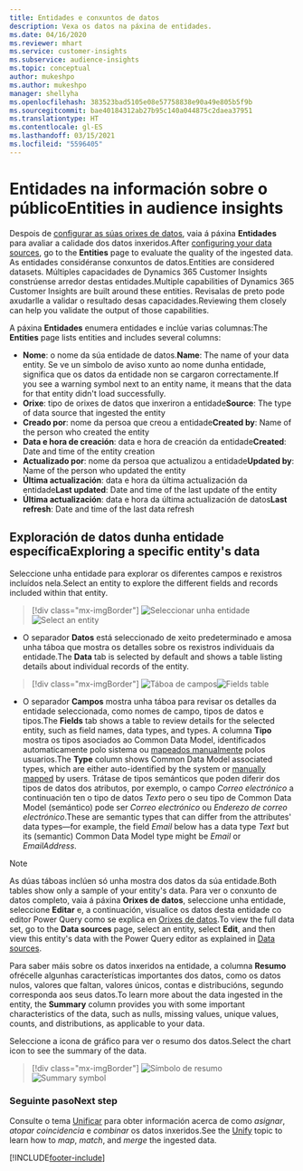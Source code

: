 ```yaml
---
title: Entidades e conxuntos de datos
description: Vexa os datos na páxina de entidades.
ms.date: 04/16/2020
ms.reviewer: mhart
ms.service: customer-insights
ms.subservice: audience-insights
ms.topic: conceptual
author: mukeshpo
ms.author: mukeshpo
manager: shellyha
ms.openlocfilehash: 383523bad5105e08e57758838e90a49e805b5f9b
ms.sourcegitcommit: bae40184312ab27b95c140a044875c2daea37951
ms.translationtype: HT
ms.contentlocale: gl-ES
ms.lasthandoff: 03/15/2021
ms.locfileid: "5596405"
---
```

# <a name="entities-in-audience-insights"></a><span data-ttu-id="f21d3-103">Entidades na información sobre o público</span><span class="sxs-lookup"><span data-stu-id="f21d3-103">Entities in audience insights</span></span>

<span data-ttu-id="f21d3-104">Despois de [configurar as súas orixes de datos](data-sources.md), vaia á páxina **Entidades** para avaliar a calidade dos datos inxeridos.</span><span class="sxs-lookup"><span data-stu-id="f21d3-104">After [configuring your data sources](data-sources.md), go to the **Entities** page to evaluate the quality of the ingested data.</span></span> <span data-ttu-id="f21d3-105">As entidades considéranse conxuntos de datos.</span><span class="sxs-lookup"><span data-stu-id="f21d3-105">Entities are considered datasets.</span></span> <span data-ttu-id="f21d3-106">Múltiples capacidades de Dynamics 365 Customer Insights constrúense arredor destas entidades.</span><span class="sxs-lookup"><span data-stu-id="f21d3-106">Multiple capabilities of Dynamics 365 Customer Insights are built around these entities.</span></span> <span data-ttu-id="f21d3-107">Revisalas de preto pode axudarlle a validar o resultado desas capacidades.</span><span class="sxs-lookup"><span data-stu-id="f21d3-107">Reviewing them closely can help you validate the output of those capabilities.</span></span>

<span data-ttu-id="f21d3-108">A páxina **Entidades** enumera entidades e inclúe varias columnas:</span><span class="sxs-lookup"><span data-stu-id="f21d3-108">The **Entities** page lists entities and includes several columns:</span></span>

- <span data-ttu-id="f21d3-109">**Nome**: o nome da súa entidade de datos.</span><span class="sxs-lookup"><span data-stu-id="f21d3-109">**Name**: The name of your data entity.</span></span> <span data-ttu-id="f21d3-110">Se ve un símbolo de aviso xunto ao nome dunha entidade, significa que os datos da entidade non se cargaron correctamente.</span><span class="sxs-lookup"><span data-stu-id="f21d3-110">If you see a warning symbol next to an entity name, it means that the data for that entity didn't load successfully.</span></span>
- <span data-ttu-id="f21d3-111">**Orixe**: tipo de orixes de datos que inxeriron a entidade</span><span class="sxs-lookup"><span data-stu-id="f21d3-111">**Source**: The type of data source that ingested the entity</span></span>
- <span data-ttu-id="f21d3-112">**Creado por**: nome da persoa que creou a entidade</span><span class="sxs-lookup"><span data-stu-id="f21d3-112">**Created by**: Name of the person who created the entity</span></span>
- <span data-ttu-id="f21d3-113">**Data e hora de creación**: data e hora de creación da entidade</span><span class="sxs-lookup"><span data-stu-id="f21d3-113">**Created**: Date and time of the entity creation</span></span>
- <span data-ttu-id="f21d3-114">**Actualizado por**: nome da persoa que actualizou a entidade</span><span class="sxs-lookup"><span data-stu-id="f21d3-114">**Updated by**: Name of the person who updated the entity</span></span>
- <span data-ttu-id="f21d3-115">**Última actualización**: data e hora da última actualización da entidade</span><span class="sxs-lookup"><span data-stu-id="f21d3-115">**Last updated**: Date and time of the last update of the entity</span></span>
- <span data-ttu-id="f21d3-116">**Última actualización**: data e hora da última actualización de datos</span><span class="sxs-lookup"><span data-stu-id="f21d3-116">**Last refresh**: Date and time of the last data refresh</span></span>

## <a name="exploring-a-specific-entitys-data"></a><span data-ttu-id="f21d3-117">Exploración de datos dunha entidade específica</span><span class="sxs-lookup"><span data-stu-id="f21d3-117">Exploring a specific entity's data</span></span>

<span data-ttu-id="f21d3-118">Seleccione unha entidade para explorar os diferentes campos e rexistros incluídos nela.</span><span class="sxs-lookup"><span data-stu-id="f21d3-118">Select an entity to explore the different fields and records included within that entity.</span></span>

> [!div class="mx-imgBorder"]
> <span data-ttu-id="f21d3-119">![Seleccionar unha entidade](media/data-manager-entities-data.png "Seleccionar unha entidade")</span><span class="sxs-lookup"><span data-stu-id="f21d3-119">![Select an entity](media/data-manager-entities-data.png "Select an entity")</span></span>

- <span data-ttu-id="f21d3-120">O separador **Datos** está seleccionado de xeito predeterminado e amosa unha táboa que mostra os detalles sobre os rexistros individuais da entidade.</span><span class="sxs-lookup"><span data-stu-id="f21d3-120">The **Data** tab is selected by default and shows a table listing details about individual records of the entity.</span></span>

> [!div class="mx-imgBorder"]
> <span data-ttu-id="f21d3-121">![Táboa de campos](media/data-manager-entities-fields.PNG "Táboa de campos")</span><span class="sxs-lookup"><span data-stu-id="f21d3-121">![Fields table](media/data-manager-entities-fields.PNG "Fields table")</span></span>

- <span data-ttu-id="f21d3-122">O separador **Campos** mostra unha táboa para revisar os detalles da entidade seleccionada, como nomes de campo, tipos de datos e tipos.</span><span class="sxs-lookup"><span data-stu-id="f21d3-122">The **Fields** tab shows a table to review details for the selected entity, such as field names, data types, and types.</span></span> <span data-ttu-id="f21d3-123">A columna **Tipo** mostra os tipos asociados ao Common Data Model, identificados automaticamente polo sistema ou [mapeados manualmente](map-entities.md) polos usuarios.</span><span class="sxs-lookup"><span data-stu-id="f21d3-123">The **Type** column shows Common Data Model associated types, which are either auto-identified by the system or [manually mapped](map-entities.md) by users.</span></span> <span data-ttu-id="f21d3-124">Trátase de tipos semánticos que poden diferir dos tipos de datos dos atributos, por exemplo, o campo *Correo electrónico* a continuación ten o tipo de datos *Texto* pero o seu tipo de Common Data Model (semántico) pode ser *Correo electrónico* ou *Enderezo de correo electrónico*.</span><span class="sxs-lookup"><span data-stu-id="f21d3-124">These are semantic types that can differ from the attributes' data types—for example, the field *Email* below has a data type *Text* but its (semantic) Common Data Model type might be *Email* or *EmailAddress*.</span></span>

> [!NOTE]
> <span data-ttu-id="f21d3-125">As dúas táboas inclúen só unha mostra dos datos da súa entidade.</span><span class="sxs-lookup"><span data-stu-id="f21d3-125">Both tables show only a sample of your entity's data.</span></span> <span data-ttu-id="f21d3-126">Para ver o conxunto de datos completo, vaia á páxina **Orixes de datos**, seleccione unha entidade, seleccione **Editar** e, a continuación, visualice os datos desta entidade co editor Power Query como se explica en [Orixes de datos](data-sources.md).</span><span class="sxs-lookup"><span data-stu-id="f21d3-126">To view the full data set, go to the **Data sources** page, select an entity, select **Edit**, and then view this entity's data with the Power Query editor as explained in [Data sources](data-sources.md).</span></span>

<span data-ttu-id="f21d3-127">Para saber máis sobre os datos inxeridos na entidade, a columna **Resumo** ofrécelle algunhas características importantes dos datos, como os datos nulos, valores que faltan, valores únicos, contas e distribucións, segundo corresponda aos seus datos.</span><span class="sxs-lookup"><span data-stu-id="f21d3-127">To learn more about the data ingested in the entity, the **Summary** column provides you with some important characteristics of the data, such as nulls, missing values, unique values, counts, and distributions, as applicable to your data.</span></span>

<span data-ttu-id="f21d3-128">Seleccione a icona de gráfico para ver o resumo dos datos.</span><span class="sxs-lookup"><span data-stu-id="f21d3-128">Select the chart icon to see the summary of the data.</span></span>

> [!div class="mx-imgBorder"]
> <span data-ttu-id="f21d3-129">![Símbolo de resumo](media/data-manager-entities-summary.png "Táboa de resumo de datos")</span><span class="sxs-lookup"><span data-stu-id="f21d3-129">![Summary symbol](media/data-manager-entities-summary.png "Data summary table")</span></span>

### <a name="next-step"></a><span data-ttu-id="f21d3-130">Seguinte paso</span><span class="sxs-lookup"><span data-stu-id="f21d3-130">Next step</span></span>

<span data-ttu-id="f21d3-131">Consulte o tema [Unificar](data-unification.md) para obter información acerca de como *asignar*, *atopar coincidencia* e *combinar* os datos inxeridos.</span><span class="sxs-lookup"><span data-stu-id="f21d3-131">See the [Unify](data-unification.md) topic to learn how to *map*, *match*, and *merge* the ingested data.</span></span>


[!INCLUDE[footer-include](../includes/footer-banner.md)]
